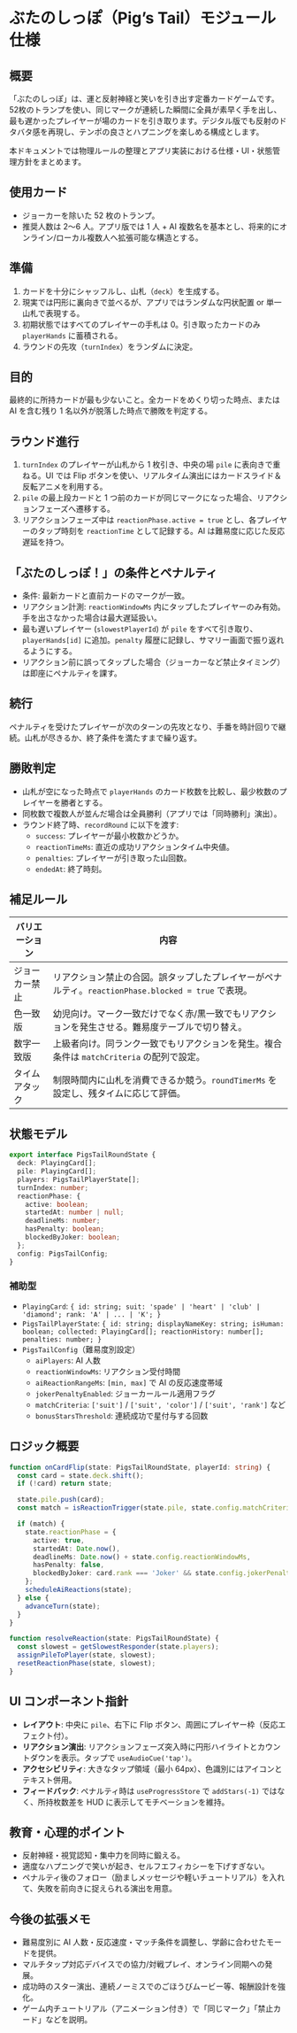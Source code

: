 # ぶたのしっぽ（Pig’s Tail）モジュール仕様

## 概要

「ぶたのしっぽ」は、運と反射神経と笑いを引き出す定番カードゲームです。52枚のトランプを使い、同じマークが連続した瞬間に全員が素早く手を出し、最も遅かったプレイヤーが場のカードを引き取ります。デジタル版でも反射のドタバタ感を再現し、テンポの良さとハプニングを楽しめる構成とします。

本ドキュメントでは物理ルールの整理とアプリ実装における仕様・UI・状態管理方針をまとめます。

## 使用カード

- ジョーカーを除いた 52 枚のトランプ。
- 推奨人数は 2〜6 人。アプリ版では 1 人 + AI 複数名を基本とし、将来的にオンライン/ローカル複数人へ拡張可能な構造とする。

## 準備

1. カードを十分にシャッフルし、山札（`deck`）を生成する。
2. 現実では円形に裏向きで並べるが、アプリではランダムな円状配置 or 単一山札で表現する。
3. 初期状態ではすべてのプレイヤーの手札は 0。引き取ったカードのみ `playerHands` に蓄積される。
4. ラウンドの先攻（`turnIndex`）をランダムに決定。

## 目的

最終的に所持カードが最も少ないこと。全カードをめくり切った時点、または AI を含む残り 1 名以外が脱落した時点で勝敗を判定する。

## ラウンド進行

1. `turnIndex` のプレイヤーが山札から 1 枚引き、中央の場 `pile` に表向きで重ねる。UI では Flip ボタンを使い、リアルタイム演出にはカードスライド＆反転アニメを利用する。
2. `pile` の最上段カードと 1 つ前のカードが同じマークになった場合、リアクションフェーズへ遷移する。
3. リアクションフェーズ中は `reactionPhase.active = true` とし、各プレイヤーのタップ時刻を `reactionTime` として記録する。AI は難易度に応じた反応遅延を持つ。

## 「ぶたのしっぽ！」の条件とペナルティ

- 条件: 最新カードと直前カードのマークが一致。
- リアクション計測: `reactionWindowMs` 内にタップしたプレイヤーのみ有効。手を出さなかった場合は最大遅延扱い。
- 最も遅いプレイヤー (`slowestPlayerId`) が `pile` をすべて引き取り、`playerHands[id]` に追加。`penalty` 履歴に記録し、サマリー画面で振り返れるようにする。
- リアクション前に誤ってタップした場合（ジョーカーなど禁止タイミング）は即座にペナルティを課す。

## 続行

ペナルティを受けたプレイヤーが次のターンの先攻となり、手番を時計回りで継続。山札が尽きるか、終了条件を満たすまで繰り返す。

## 勝敗判定

- 山札が空になった時点で `playerHands` のカード枚数を比較し、最少枚数のプレイヤーを勝者とする。
- 同枚数で複数人が並んだ場合は全員勝利（アプリでは「同時勝利」演出）。
- ラウンド終了時、`recordRound` に以下を渡す:
  - `success`: プレイヤーが最小枚数かどうか。
  - `reactionTimeMs`: 直近の成功リアクションタイム中央値。
  - `penalties`: プレイヤーが引き取った山回数。
  - `endedAt`: 終了時刻。

## 補足ルール

| バリエーション | 内容 |
| --- | --- |
| ジョーカー禁止 | リアクション禁止の合図。誤タップしたプレイヤーがペナルティ。`reactionPhase.blocked = true` で表現。 |
| 色一致版 | 幼児向け。マーク一致だけでなく赤/黒一致でもリアクションを発生させる。難易度テーブルで切り替え。 |
| 数字一致版 | 上級者向け。同ランク一致でもリアクションを発生。複合条件は `matchCriteria` の配列で設定。 |
| タイムアタック | 制限時間内に山札を消費できるか競う。`roundTimerMs` を設定し、残タイムに応じて評価。 |

## 状態モデル

```ts
export interface PigsTailRoundState {
  deck: PlayingCard[];
  pile: PlayingCard[];
  players: PigsTailPlayerState[];
  turnIndex: number;
  reactionPhase: {
    active: boolean;
    startedAt: number | null;
    deadlineMs: number;
    hasPenalty: boolean;
    blockedByJoker: boolean;
  };
  config: PigsTailConfig;
}
```

### 補助型

- `PlayingCard`: `{ id: string; suit: 'spade' | 'heart' | 'club' | 'diamond'; rank: 'A' | ... | 'K'; }`
- `PigsTailPlayerState`: `{ id: string; displayNameKey: string; isHuman: boolean; collected: PlayingCard[]; reactionHistory: number[]; penalties: number; }`
- `PigsTailConfig`（難易度別設定）
  - `aiPlayers`: AI 人数
  - `reactionWindowMs`: リアクション受付時間
  - `aiReactionRangeMs`: `[min, max]` で AI の反応速度帯域
  - `jokerPenaltyEnabled`: ジョーカールール適用フラグ
  - `matchCriteria`: `['suit']` / `['suit', 'color']` / `['suit', 'rank']` など
  - `bonusStarsThreshold`: 連続成功で星付与する回数

## ロジック概要

```ts
function onCardFlip(state: PigsTailRoundState, playerId: string) {
  const card = state.deck.shift();
  if (!card) return state;

  state.pile.push(card);
  const match = isReactionTrigger(state.pile, state.config.matchCriteria);

  if (match) {
    state.reactionPhase = {
      active: true,
      startedAt: Date.now(),
      deadlineMs: Date.now() + state.config.reactionWindowMs,
      hasPenalty: false,
      blockedByJoker: card.rank === 'Joker' && state.config.jokerPenaltyEnabled
    };
    scheduleAiReactions(state);
  } else {
    advanceTurn(state);
  }
}

function resolveReaction(state: PigsTailRoundState) {
  const slowest = getSlowestResponder(state.players);
  assignPileToPlayer(state, slowest);
  resetReactionPhase(state, slowest);
}
```

## UI コンポーネント指針

- **レイアウト**: 中央に `pile`、右下に Flip ボタン、周囲にプレイヤー枠（反応エフェクト付）。
- **リアクション演出**: リアクションフェーズ突入時に円形ハイライトとカウントダウンを表示。タップで `useAudioCue('tap')`。
- **アクセシビリティ**: 大きなタップ領域（最小 64px）、色識別にはアイコンとテキスト併用。
- **フィードバック**: ペナルティ時は `useProgressStore` で `addStars(-1)` ではなく、所持枚数差を HUD に表示してモチベーションを維持。

## 教育・心理的ポイント

- 反射神経・視覚認知・集中力を同時に鍛える。
- 適度なハプニングで笑いが起き、セルフエフィカシーを下げすぎない。
- ペナルティ後のフォロー（励ましメッセージや軽いチュートリアル）を入れて、失敗を前向きに捉えられる演出を用意。

## 今後の拡張メモ

- 難易度別に AI 人数・反応速度・マッチ条件を調整し、学齢に合わせたモードを提供。
- マルチタップ対応デバイスでの協力/対戦プレイ、オンライン同期への発展。
- 成功時のスター演出、連続ノーミスでのごほうびムービー等、報酬設計を強化。
- ゲーム内チュートリアル（アニメーション付き）で「同じマーク」「禁止カード」などを説明。
